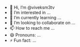 - 👋 Hi, I’m @viveksm3tv
- 👀 I’m interested in ...
- 🌱 I’m currently learning ...
- 💞️ I’m looking to collaborate on ...
- 📫 How to reach me ...
- 😄 Pronouns: ...
- ⚡ Fun fact: ...

<!---
viveksm3tv/viveksm3tv is a ✨ special ✨ repository because its `README.md` (this file) appears on your GitHub profile.
You can click the Preview link to take a look at your changes.
--->
